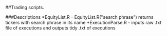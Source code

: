 ##Trading scripts.

###Descriptions
*EquityList.R - EquityList.R("search phrase") returns tickers with search phrase in its name
*ExecutionParse.R - inputs raw .txt file of executions and outputs tidy .txt of executions